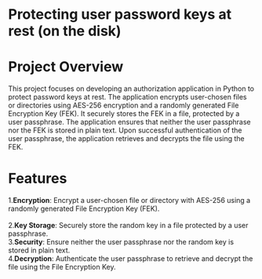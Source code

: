 # Protecting user password keys at rest (on the disk)
<h1>Project Overview</h1>
This project focuses on developing an authorization application in Python to protect password keys at rest. The application encrypts user-chosen files or directories using AES-256 encryption and a randomly generated File Encryption Key (FEK). It securely stores the FEK in a file, protected by a user passphrase. The application ensures that neither the user passphrase nor the FEK is stored in plain text. Upon successful authentication of the user passphrase, the application retrieves and decrypts the file using the FEK.
<h1>Features</h1>
1.<b>Encryption</b>: Encrypt a user-chosen file or directory with AES-256 using a randomly generated File Encryption Key (FEK).
<br>
<br>
2.<b>Key Storage</b>: Securely store the random key in a file protected by a user passphrase.
<br>
3.<b>Security</b>: Ensure neither the user passphrase nor the random key is stored in plain text.
<br>
4.<b>Decryption</b>: Authenticate the user passphrase to retrieve and decrypt the file using the File Encryption Key.
